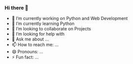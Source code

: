 ### Hi there 👋

- 🔭 I’m currently working on Python and Web Development
- 🌱 I’m currently learning Python
- 👯 I’m looking to collaborate on Projects
- 🤔 I’m looking for help with
- 💬 Ask me about ...
- 📫 How to reach me: ...
- 😄 Pronouns: ...
- ⚡ Fun fact: ...


